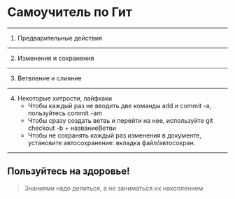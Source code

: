 # Самоучитель по Гит
---
1. Предварительные действия
---
2. Изменения и сохранения
---
3. Ветвление и слияние
---
4. Некоторые хитрости, лайфхаки
    * Чтобы каждый раз не вводить две команды add и commit -a, пользуйтесь commit -am
    * Чтобы сразу создать ветвь и перейти на нее, используйте git checkout -b + названиеВетви
    * Чтобы не сохранять каждый раз изменения в документе, установите автосохранение: вкладка файл/автосохран.
---

## Пользуйтесь на здоровье!
>Знаниями надо делиться, а не заниматься их накоплением